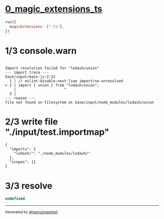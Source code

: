 # [0_magic_extensions_ts](../../auto_mapping_lodash.test.mjs#L20)

```js
run({
  magicExtensions: [".ts"],
})
```

# 1/3 console.warn

```console

Import resolution failed for "lodash/union"
--- import trace ---
base/input/main.js:2:22
  1 | // eslint-disable-next-line import/no-unresolved
> 2 | import { union } from "lodash/union";
    |                      ^
  3 | 
--- reason ---
file not found on filesystem at base/input/node_modules/lodash/union

```

# 2/3 write file "./input/test.importmap"

```importmap
{
  "imports": {
    "lodash/": "./node_modules/lodash/"
  },
  "scopes": {}
}
```

# 3/3 resolve

```js
undefined
```

---

<sub>
  Generated by <a href="https://github.com/jsenv/core/tree/main/packages/tooling/snapshot">@jsenv/snapshot</a>
</sub>
